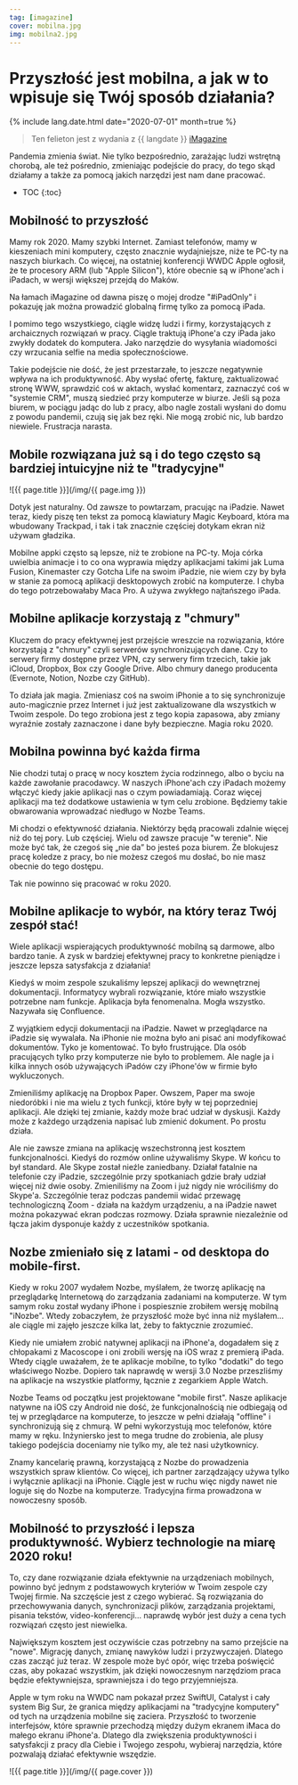 ```yaml
---
tag: [imagazine]
cover: mobilna.jpg
img: mobilna2.jpg
---
```


# Przyszłość jest mobilna, a jak w to wpisuje się Twój sposób działania?

{% include lang.date.html date="2020-07-01" month=true %}

> Ten felieton jest z wydania z {{ langdate }} [iMagazine](https://imagazine.pl)

Pandemia zmienia świat. Nie tylko bezpośrednio, zarażając ludzi wstrętną chorobą, ale też pośrednio, zmieniając podejście do pracy, do tego skąd działamy a także za pomocą jakich narzędzi jest nam dane pracować.

<!--More-->

* TOC
{:toc}

## Mobilność to przyszłość

Mamy rok 2020. Mamy szybki Internet. Zamiast telefonów, mamy w kieszeniach mini komputery, często znacznie wydajniejsze, niże te PC-ty na naszych biurkach. Co więcej, na ostatniej konferencji WWDC Apple ogłosił, że te procesory ARM (lub "Apple Silicon"), które obecnie są w iPhone'ach i iPadach, w wersji większej przejdą do Maków.

Na łamach iMagazine od dawna piszę o mojej drodze "#iPadOnly" i pokazuję jak można prowadzić globalną firmę tylko za pomocą iPada.

I pomimo tego wszystkiego, ciągle widzę ludzi i firmy, korzystających z archaicznych rozwiązań w pracy. Ciągle traktują iPhone'a czy iPada jako zwykły dodatek do komputera. Jako narzędzie do wysyłania wiadomości czy wrzucania selfie na media społecznościowe.

Takie podejście nie dość, że jest przestarzałe, to jeszcze negatywnie wpływa na ich produktywność. Aby wysłać ofertę, fakturę, zaktualizować stronę WWW, sprawdzić coś w aktach, wysłać komentarz, zaznaczyć coś w "systemie CRM", muszą siedzieć przy komputerze w biurze. Jeśli są poza biurem, w pociągu jadąc do lub z pracy, albo nagle zostali wysłani do domu z powodu pandemii, czują się jak bez ręki. Nie mogą zrobić nic, lub bardzo niewiele. Frustracja narasta.

## Mobile rozwiązana już są i do tego często są bardziej intuicyjne niż te "tradycyjne"

![{{ page.title }}](/img/{{ page.img }})

Dotyk jest naturalny. Od zawsze to powtarzam, pracując na iPadzie. Nawet teraz, kiedy piszę ten tekst za pomocą klawiatury Magic Keyboard, która ma wbudowany Trackpad, i tak i tak znacznie częściej dotykam ekran niż używam gładzika.

Mobilne appki często są lepsze, niż te zrobione na PC-ty. Moja córka uwielbia animacje i to co ona wyprawia między aplikacjami takimi jak Luma Fusion, Kinemaster czy Gotcha Life na swoim iPadzie, nie wiem czy by była w stanie za pomocą aplikacji desktopowych zrobić na komputerze. I chyba do tego potrzebowałaby Maca Pro. A używa zwykłego najtańszego iPada.

## Mobilne aplikacje korzystają z "chmury"

Kluczem do pracy efektywnej jest przejście wreszcie na rozwiązania, które korzystają z "chmury" czyli serwerów synchronizujących dane. Czy to serwery firmy dostępne przez VPN, czy serwery firm trzecich, takie jak iCloud, Dropbox, Box czy Google Drive. Albo chmury danego producenta (Evernote, Notion, Nozbe czy GitHub).

To działa jak magia. Zmieniasz coś na swoim iPhonie a to się synchronizuje auto-magicznie przez Internet i już jest zaktualizowane dla wszystkich w Twoim zespole. Do tego zrobiona jest z tego kopia zapasowa, aby zmiany wyraźnie zostały zaznaczone i dane były bezpieczne. Magia roku 2020.

## Mobilna powinna być każda firma

Nie chodzi tutaj o pracę w nocy kosztem życia rodzinnego, albo o byciu na każde zawołanie pracodawcy. W naszych iPhone'ach czy iPadach możemy włączyć kiedy jakie aplikacji nas o czym powiadamiają. Coraz więcej aplikacji ma też dodatkowe ustawienia w tym celu zrobione. Będziemy takie obwarowania wprowadzać niedługo w Nozbe Teams.

Mi chodzi o efektywność działania. Niektórzy będą pracowali zdalnie więcej niż do tej pory. Lub częściej. Wielu od zawsze pracuje "w terenie". Nie może być tak, że czegoś się „nie da” bo jesteś poza biurem. Że blokujesz pracę koledze z pracy, bo nie możesz czegoś mu dosłać, bo nie masz obecnie do tego dostępu.

Tak nie powinno się pracować w roku 2020.

## Mobilne aplikacje to wybór, na który teraz Twój zespół stać!

Wiele aplikacji wspierających produktywność mobilną są darmowe, albo bardzo tanie. A zysk w bardziej efektywnej pracy to konkretne pieniądze i jeszcze lepsza satysfakcja z działania!

Kiedyś w moim zespole szukaliśmy lepszej aplikacji do wewnętrznej dokumentacji. Informatycy wybrali rozwiązanie, które miało wszystkie potrzebne nam funkcje. Aplikacja była fenomenalna. Mogła wszystko. Nazywała się Confluence.

Z wyjątkiem edycji dokumentacji na iPadzie. Nawet w przeglądarce na iPadzie się wywalała. Na iPhonie nie można było ani pisać ani modyfikować dokumentów. Tyko je komentować. To było frustrujące. Dla osób pracujących tylko przy komputerze nie było to problemem. Ale nagle ja i kilka innych osób używających iPadów czy iPhone'ów w firmie było wykluczonych.

Zmieniliśmy aplikację na Dropbox Paper. Owszem, Paper ma swoje niedoróbki i nie ma wielu z tych funkcji, które były w tej poprzedniej aplikacji. Ale dzięki tej zmianie, każdy może brać udział w dyskusji. Każdy może z każdego urządzenia napisać lub zmienić dokument. Po prostu działa.

Ale nie zawsze zmiana na aplikację wszechstronną jest kosztem funkcjonalności. Kiedyś do rozmów online używaliśmy Skype. W końcu to był standard. Ale Skype został nieźle zaniedbany. Działał fatalnie na telefonie czy iPadzie, szczególnie przy spotkaniach gdzie brały udział więcej niż dwie osoby. Zmieniliśmy na Zoom i już nigdy nie wróciliśmy do Skype'a. Szczególnie teraz podczas pandemii widać przewagę technologiczną Zoom - działa na każdym urządzeniu, a na iPadzie nawet można pokazywać ekran podczas rozmowy. Działa sprawnie niezależnie od łącza jakim dysponuje każdy z uczestników spotkania.

## Nozbe zmieniało się z latami - od desktopa do mobile-first.

Kiedy w roku 2007 wydałem Nozbe, myślałem, że tworzę aplikację na przeglądarkę Internetową do zarządzania zadaniami na komputerze. W tym samym roku został wydany iPhone i pospiesznie zrobiłem wersję mobilną "iNozbe". Wtedy zobaczyłem, że przyszłość może być inna niż myślałem... ale ciągle mi zajęło jeszcze kilka lat, żeby to faktycznie zrozumieć.

Kiedy nie umiałem zrobić natywnej aplikacji na iPhone'a, dogadałem się z chłopakami z Macoscope i oni zrobili wersję na iOS wraz z premierą iPada. Wtedy ciągle uważałem, że te aplikacje mobilne, to tylko "dodatki" do tego właściwego Nozbe. Dopiero tak naprawdę w wersji 3.0 Nozbe przeszliśmy na aplikacje na wszystkie platformy, łącznie z zegarkiem Apple Watch.

Nozbe Teams od początku jest projektowane "mobile first". Nasze aplikacje natywne na iOS czy Android nie dość, że funkcjonalnością nie odbiegają od tej w przeglądarce na komputerze, to jeszcze w pełni działają "offline" i synchronizują się z chmurą. W pełni wykorzystują moc telefonów, które mamy w ręku. Inżyniersko jest to mega trudne do zrobienia, ale plusy takiego podejścia doceniamy nie tylko my, ale też nasi użytkownicy.

Znamy kancelarię prawną, korzystającą z Nozbe do prowadzenia wszystkich spraw klientów. Co więcej, ich partner zarządzający używa tylko i wyłącznie aplikacji na iPhonie. Ciągle jest w ruchu więc nigdy nawet nie loguje się do Nozbe na komputerze. Tradycyjna firma prowadzona w nowoczesny sposób.

## Mobilność to przyszłość i lepsza produktywność. Wybierz technologie na miarę 2020 roku!

To, czy dane rozwiązanie działa efektywnie na urządzeniach mobilnych, powinno być jednym z podstawowych kryteriów w Twoim zespole czy Twojej firmie. Na szczęście jest z czego wybierać. Są rozwiązania do przechowywania danych, synchronizacji plików, zarządzania projektami, pisania tekstów, video-konferencji... naprawdę wybór jest duży a cena tych rozwiązań często jest niewielka.

Największym kosztem jest oczywiście czas potrzebny na samo przejście na "nowe". Migrację danych, zmianę nawyków ludzi i przyzwyczajeń. Dlatego czas zacząć już teraz. W zespole może być opór, więc trzeba poświęcić czas, aby pokazać wszystkim, jak dzięki nowoczesnym narzędziom praca będzie efektywniejsza, sprawniejsza i do tego przyjemniejsza.

Apple w tym roku na WWDC nam pokazał przez SwiftUI, Catalyst i cały system Big Sur, że granica między aplikacjami na "tradycyjne komputery" od tych na urządzenia mobilne się zaciera. Przyszłość to tworzenie interfejsów, które sprawnie przechodzą między dużym ekranem iMaca do małego ekranu iPhone'a. Dlatego dla zwiększenia produktywności i satysfakcji z pracy dla Ciebie i Twojego zespołu, wybieraj narzędzia, które pozwalają działać efektywnie wszędzie.

![{{ page.title }}](/img/{{ page.cover }})